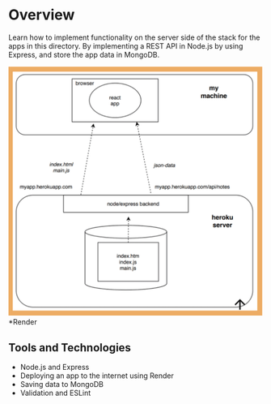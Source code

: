 # Overview 
Learn how to implement functionality on the server side of the stack for the apps in this directory. By implementing a REST API in Node.js by using Express, and store the app data in MongoDB.

![React_diagram_app](react_app_diagram.png)
*Render
## Tools and Technologies
* Node.js and Express 
* Deploying an app to the internet using Render
* Saving data to MongoDB 
* Validation and ESLint 
